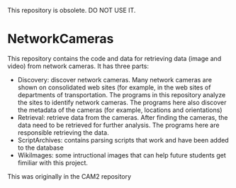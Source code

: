 This repository is obsolete. DO NOT USE IT.

# NetworkCameras

This repository contains the code and data for retrieving data (image and video) from network cameras. It has three parts:

* Discovery: discover network cameras. Many network cameras are shown on consolidated web sites (for example, in the web sites of departments of transportation. The programs in this repository analyze the sites to identify network cameras. The programs here also discover the metadata of the cameras (for example, locations and orientations)
* Retrieval: retrieve data from the cameras. After finding the cameras, the data need to be retrieved for further analysis. The programs here are responsible retrieving the data. 
* ScriptArchives: contains parsing scripts that work and have been added to the database
* WikiImages: some intructional images that can help future students get fimiliar with this project.

This was originally in the CAM2 repository

